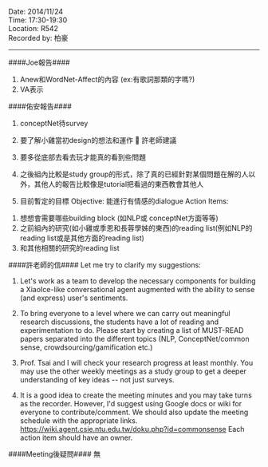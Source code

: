 
Date: 2014/11/24 <br/>
Time: 17:30-19:30 <br/>
Location: R542 <br/>
Recorded by: 柏豪

----

####Joe報告####
1. Anew和WordNet-Affect的內容 (ex:有歌詞那類的字嗎?)
2. VA表示

####佑安報告####
1. conceptNet待survey
2. 要了解小雞當初design的想法和運作
	許老師建議
1. 要多從底部去看去玩才能真的看到些問題
2. 之後組內比較是study group的形式，除了真的已經針對某個問題在解的人以外，其他人的報告比較像是tutorial把看過的東西教會其他人

3. 目前暫定的目標
  Objective: 能進行有情感的dialogue
  Action Items: 
1) 想想會需要哪些building block (如NLP或 conceptNet方面等等)
2) 之前組內的研究(如小雞或季恩和長蓉學姊的東西)的reading list(例如NLP的reading list或是其他方面的reading list)
3) 和其他相關的研究的reading list

####許老師的信####
Let me try to clarify my suggestions:

1. Let's work as a team to develop the necessary components for building a XiaoIce-like conversational agent augmented with the ability to sense (and express) user's sentiments.

2. To bring everyone to a level where we can carry out meaningful research discussions, the students have a lot of reading and experimentation to do. Please start by creating a list of MUST-READ papers separated into the different topics (NLP, ConceptNet/common sense, crowdsourcing/gamification etc.) 

3. Prof. Tsai and I will check your research progress at least monthly.  You may use the other weekly meetings as a study group to get a deeper understanding of key ideas -- not just surveys.

4. It is a good idea to create the meeting minutes and you may take turns as the recorder.   However, I'd suggest using Google docs or wiki for everyone to contribute/comment.  We should also update the meeting schedule with the appropriate links.
https://wiki.agent.csie.ntu.edu.tw/doku.php?id=commonsense
Each action item should have an owner.

####Meeting後疑問####
無
